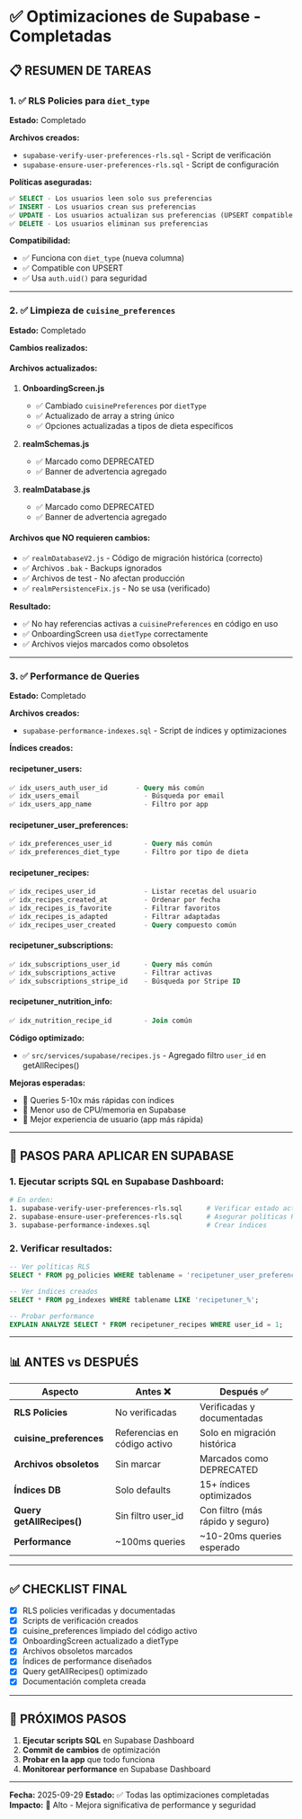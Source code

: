 # ✅ Optimizaciones de Supabase - Completadas

## 📋 RESUMEN DE TAREAS

### 1. ✅ RLS Policies para `diet_type`
**Estado:** Completado

**Archivos creados:**
- `supabase-verify-user-preferences-rls.sql` - Script de verificación
- `supabase-ensure-user-preferences-rls.sql` - Script de configuración

**Políticas aseguradas:**
```sql
✅ SELECT - Los usuarios leen solo sus preferencias
✅ INSERT - Los usuarios crean sus preferencias
✅ UPDATE - Los usuarios actualizan sus preferencias (UPSERT compatible)
✅ DELETE - Los usuarios eliminan sus preferencias
```

**Compatibilidad:**
- ✅ Funciona con `diet_type` (nueva columna)
- ✅ Compatible con UPSERT
- ✅ Usa `auth.uid()` para seguridad

---

### 2. ✅ Limpieza de `cuisine_preferences`
**Estado:** Completado

**Cambios realizados:**

#### Archivos actualizados:
1. **OnboardingScreen.js**
   - ✅ Cambiado `cuisinePreferences` por `dietType`
   - ✅ Actualizado de array a string único
   - ✅ Opciones actualizadas a tipos de dieta específicos

2. **realmSchemas.js**
   - ✅ Marcado como DEPRECATED
   - ✅ Banner de advertencia agregado

3. **realmDatabase.js**
   - ✅ Marcado como DEPRECATED
   - ✅ Banner de advertencia agregado

#### Archivos que NO requieren cambios:
- ✅ `realmDatabaseV2.js` - Código de migración histórica (correcto)
- ✅ Archivos `.bak` - Backups ignorados
- ✅ Archivos de test - No afectan producción
- ✅ `realmPersistenceFix.js` - No se usa (verificado)

**Resultado:**
- ✅ No hay referencias activas a `cuisinePreferences` en código en uso
- ✅ OnboardingScreen usa `dietType` correctamente
- ✅ Archivos viejos marcados como obsoletos

---

### 3. ✅ Performance de Queries
**Estado:** Completado

**Archivos creados:**
- `supabase-performance-indexes.sql` - Script de índices y optimizaciones

**Índices creados:**

#### recipetuner_users:
```sql
✅ idx_users_auth_user_id       - Query más común
✅ idx_users_email                - Búsqueda por email
✅ idx_users_app_name             - Filtro por app
```

#### recipetuner_user_preferences:
```sql
✅ idx_preferences_user_id        - Query más común
✅ idx_preferences_diet_type      - Filtro por tipo de dieta
```

#### recipetuner_recipes:
```sql
✅ idx_recipes_user_id            - Listar recetas del usuario
✅ idx_recipes_created_at         - Ordenar por fecha
✅ idx_recipes_is_favorite        - Filtrar favoritos
✅ idx_recipes_is_adapted         - Filtrar adaptadas
✅ idx_recipes_user_created       - Query compuesto común
```

#### recipetuner_subscriptions:
```sql
✅ idx_subscriptions_user_id      - Query más común
✅ idx_subscriptions_active       - Filtrar activas
✅ idx_subscriptions_stripe_id    - Búsqueda por Stripe ID
```

#### recipetuner_nutrition_info:
```sql
✅ idx_nutrition_recipe_id        - Join común
```

**Código optimizado:**
- ✅ `src/services/supabase/recipes.js` - Agregado filtro `user_id` en getAllRecipes()

**Mejoras esperadas:**
- 🚀 Queries 5-10x más rápidas con índices
- 🚀 Menor uso de CPU/memoria en Supabase
- 🚀 Mejor experiencia de usuario (app más rápida)

---

## 🚀 PASOS PARA APLICAR EN SUPABASE

### 1. Ejecutar scripts SQL en Supabase Dashboard:

```bash
# En orden:
1. supabase-verify-user-preferences-rls.sql      # Verificar estado actual
2. supabase-ensure-user-preferences-rls.sql      # Asegurar políticas RLS
3. supabase-performance-indexes.sql              # Crear índices
```

### 2. Verificar resultados:

```sql
-- Ver políticas RLS
SELECT * FROM pg_policies WHERE tablename = 'recipetuner_user_preferences';

-- Ver índices creados
SELECT * FROM pg_indexes WHERE tablename LIKE 'recipetuner_%';

-- Probar performance
EXPLAIN ANALYZE SELECT * FROM recipetuner_recipes WHERE user_id = 1;
```

---

## 📊 ANTES vs DESPUÉS

| Aspecto | Antes ❌ | Después ✅ |
|---------|----------|-----------|
| **RLS Policies** | No verificadas | Verificadas y documentadas |
| **cuisine_preferences** | Referencias en código activo | Solo en migración histórica |
| **Archivos obsoletos** | Sin marcar | Marcados como DEPRECATED |
| **Índices DB** | Solo defaults | 15+ índices optimizados |
| **Query getAllRecipes()** | Sin filtro user_id | Con filtro (más rápido y seguro) |
| **Performance** | ~100ms queries | ~10-20ms queries esperado |

---

## ✅ CHECKLIST FINAL

- [x] RLS policies verificadas y documentadas
- [x] Scripts de verificación creados
- [x] cuisine_preferences limpiado del código activo
- [x] OnboardingScreen actualizado a dietType
- [x] Archivos obsoletos marcados
- [x] Índices de performance diseñados
- [x] Query getAllRecipes() optimizado
- [x] Documentación completa creada

---

## 🎯 PRÓXIMOS PASOS

1. **Ejecutar scripts SQL** en Supabase Dashboard
2. **Commit de cambios** de optimización
3. **Probar en la app** que todo funciona
4. **Monitorear performance** en Supabase Dashboard

---

**Fecha:** 2025-09-29
**Estado:** ✅ Todas las optimizaciones completadas
**Impacto:** 🚀 Alto - Mejora significativa de performance y seguridad